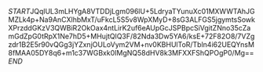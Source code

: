 $START$JQqlUL3mLHYgA8VTDDjLgm096lU+5LdryaTYunuXc01MXWWTAhJGMZLk4p+Na9AnCXlhbMxT/uFkcL5S5v8WpXMyD+8sG3ALFGS5jgymtsSowkXPrzddGKzV3QWBiR2OkOax4ntLirK2uf6eAUpGcJSPBpcSiVgitZNno35cZamGdZpG0tRpX1Ne7hD5+MHujtQlQ3F/82Nda3Dw5YA6/ksE+72F82O8/7VZgzdr1B2E5r90vQGg3jYZxnjOULoVym2VM+nv0KBHUlToR/Tbln4i62UEQYnsM8fMAA05DY8q6+m1c37WGBxk0IMgNQ58dHV8k3MFXXFShQPOgP0/Mg==$END$